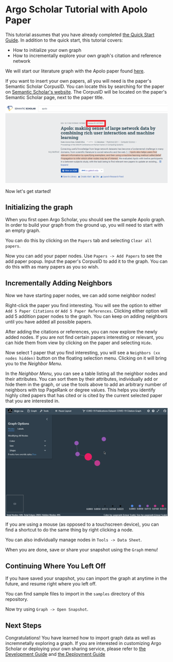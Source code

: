 # Argo Scholar Tutorial with Apolo Paper

This tutorial assumes that you have already completed [the Quick Start Guide](quickstart.md). In addition to the quick start, this tutorial covers:

- How to initialize your own graph
- How to incrementally explore your own graph's citation and reference network

We will start our literature graph with the Apolo paper found [here](https://www.semanticscholar.org/paper/Apolo%3A-making-sense-of-large-network-data-by-rich-Chau-Kittur/42936c2f2f5c8f4152494b94609fb33ec6264b8b#citing-papers).

If you want to insert your own papers, all you will need is the paper's Semantic Scholar CorpusID. You can locate this by searching for the paper on [Semantic Scholar's website](https://www.semanticscholar.org/). The CorpusID will be located on the paper's Semantic Scholar page, next to the paper title.  

![Locating a paper's CorpusID](img/img-corpusid.png)

Now let's get started!

## Initializing the graph 

When you first open Argo Scholar, you should see the sample Apolo graph. In order to build your graph from the ground up, you will need to start with an empty graph. 

You can do this by clicking on the `Papers` tab and selecting `Clear all papers`.

Now you can add your paper nodes. Use `Papers -> Add Papers` to see the add paper popup. Input the paper's CorpusID to add it to the graph. You can do this with as many papers as you so wish.

## Incrementally Adding Neighbors

Now we have starting paper nodes, we can add some neighbor nodes! 

Right-click the paper you find interesting. You will see the option to either `Add 5 Paper Citations` or `Add 5 Paper References`. Clicking either option will add 5 addition paper nodes to the graph. You can keep on adding neighbors until you have added all possible papers. 

After adding the citations or references, you can now explore the newly added nodes. If you are not find certain papers interesting or relevant, you can hide them from view by clicking on the paper and selecting `Hide`. 

Now select 1 paper that you find interesting, you will see a `Neighbors (xx nodes hidden)` button on the floating selection menu. Clicking on it will bring you to the *Neighbor Menu*.

In the *Neighbor Menu*, you can see a table listing all the neighbor nodes and their attributes. You can sort them by their attributes, individually add or hide them in the graph, or use the tools above to add an arbitrary number of neighbors with top PageRank or degree values. This helps you identify highly cited papers that has cited or is cited by the current selected paper that you are interested in.

![Argo Scholar incremental exploration](img/video-incremental.gif)

If you are using a mouse (as opposed to a touchscreen device), you can find a shortcut to do the same thing by right clicking a node.

You can also individually manage nodes in `Tools -> Data Sheet`.

When you are done, save or share your snapshot using the `Graph` menu!

## Continuing Where You Left Off

If you have saved your snapshot, you can import the graph at anytime in the future, and resume right where you left off.

You can find sample files to import in the `samples` directory of this repository.

Now try using `Graph -> Open Snapshot`.

## Next Steps

Congratulations! You have learned how to import graph data as well as incremnetally exploring a graph. If you are interested in customizing Argo Scholar or deploying your own sharing service, please refer to [the Development Guide](development.md) and [the Deployment Guide](deploy.md)